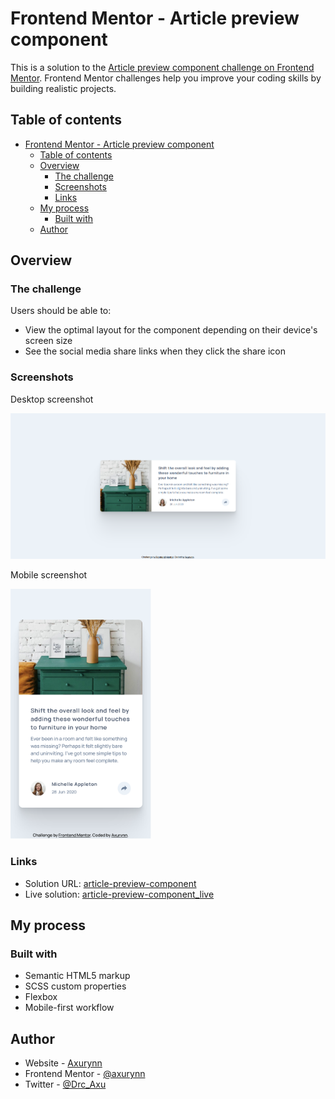 # Frontend Mentor - Article preview component

This is a solution to the [Article preview component challenge on Frontend Mentor](https://www.frontendmentor.io/challenges/article-preview-component-dYBN_pYFT). Frontend Mentor challenges help you improve your coding skills by building realistic projects.

## Table of contents

- [Frontend Mentor - Article preview component](#frontend-mentor---article-preview-component)
  - [Table of contents](#table-of-contents)
  - [Overview](#overview)
    - [The challenge](#the-challenge)
    - [Screenshots](#screenshots)
    - [Links](#links)
  - [My process](#my-process)
    - [Built with](#built-with)
  - [Author](#author)

## Overview

### The challenge

Users should be able to:

- View the optimal layout for the component depending on their device's screen size
- See the social media share links when they click the share icon


### Screenshots

Desktop screenshot

![desktop-screenshot](./assets/screenshots/desktop-screenshot.png)

Mobile screenshot

<img src='./assets/screenshots/mobile-screenshot.png' alt='mobile-screenshot' style='height: 400px'>

### Links

- Solution URL: [article-preview-component](https://github.com/Axurynn/article-preview)
- Live solution: [article-preview-component_live](https://axurynn.github.io/article-preview/)

## My process

### Built with

- Semantic HTML5 markup
- SCSS custom properties
- Flexbox
- Mobile-first workflow

## Author

- Website - [Axurynn](https://axurynn.fr)
- Frontend Mentor - [@axurynn](https://www.frontendmentor.io/profile/axurynn)
- Twitter - [@Drc_Axu](https://www.twitter.com/Drc_Axu)
